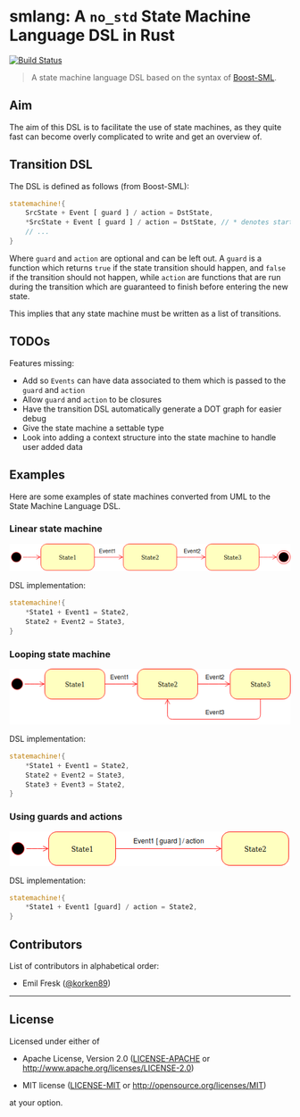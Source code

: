 # smlang: A `no_std` State Machine Language DSL in Rust

[![Build Status](https://travis-ci.org/korken89/sml-rs.svg?branch=master)](https://travis-ci.org/korken89/sml-rs)

> A state machine language DSL based on the syntax of [Boost-SML](https://boost-experimental.github.io/sml/).

## Aim

The aim of this DSL is to facilitate the use of state machines, as they quite fast can become overly complicated to write and get an overview of.

## Transition DSL

The DSL is defined as follows (from Boost-SML):

```rust
statemachine!{
    SrcState + Event [ guard ] / action = DstState,
    *SrcState + Event [ guard ] / action = DstState, // * denotes starting state
    // ...
}
```

Where `guard` and `action` are optional and can be left out. A `guard` is a function which returns `true` if the state transition should happen, and `false`  if the transition should not happen, while `action` are functions that are run during the transition which are guaranteed to finish before entering the new state.

This implies that any state machine must be written as a list of transitions.

## TODOs

Features missing:

* Add so `Events` can have data associated to them which is passed to the `guard` and `action`
* Allow `guard` and `action` to be closures
* Have the transition DSL automatically generate a DOT graph for easier debug
* Give the state machine a settable type
* Look into adding a context structure into the state machine to handle user added data

## Examples

Here are some examples of state machines converted from UML to the State Machine Language DSL.

### Linear state machine

![alt text](./docs/sm1.png "")

DSL implementation:

```rust
statemachine!{
    *State1 + Event1 = State2,
    State2 + Event2 = State3,
}
```

### Looping state machine

![alt text](./docs/sm2.png "")

DSL implementation:

```rust
statemachine!{
    *State1 + Event1 = State2,
    State2 + Event2 = State3,
    State3 + Event3 = State2,
}
```

### Using guards and actions

![alt text](./docs/sm3.png "")

DSL implementation:

```rust
statemachine!{
    *State1 + Event1 [guard] / action = State2,
}
```

## Contributors

List of contributors in alphabetical order:

* Emil Fresk ([@korken89](https://github.com/korken89))

---

## License

Licensed under either of

- Apache License, Version 2.0 ([LICENSE-APACHE](LICENSE-APACHE) or
  http://www.apache.org/licenses/LICENSE-2.0)

- MIT license ([LICENSE-MIT](LICENSE-MIT) or http://opensource.org/licenses/MIT)

at your option.

